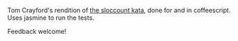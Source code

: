 Tom Crayford's rendition of [the sloccount kata](http://codekata.pragprog.com/2007/01/kata_thirteen_c.html), done for and in coffeescript. Uses jasmine to run the tests.

Feedback welcome!
